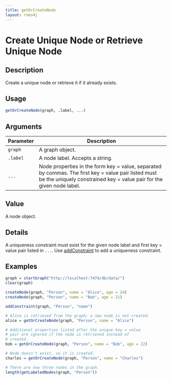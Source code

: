 ```yaml
---
title: getOrCreateNode
layout: rneo4j
---
```


# Create Unique Node or Retrieve Unique Node

## Description

Create a unique node or retrieve it if it already exists.

## Usage

```r
getOrCreateNode(graph, .label, ...)
```

## Arguments

| Parameter | Description     |
| --------- | --------------- |
| `graph`   | A graph object. |
| `.label`   | A node label. Accepts a string. |
| `...`     | Node properties in the form key = value, separated by commas. The first key = value pair listed must be the uniquely constrained key = value pair for the given node label. |

## Value

A node object.

## Details

A uniqueness constraint must exist for the given node label and first key = value pair listed in `...`. Use [addConstraint](add-constraint.html) to add a uniqueness constraint.

## Examples

```r
graph = startGraph("http://localhost:7474/db/data/")
clear(graph)

createNode(graph, "Person", name = "Alice", age = 24)
createNode(graph, "Person", name = "Bob", age = 21)

addConstraint(graph, "Person", "name")

# Alice is retrieved from the graph; a new node is not created.
alice = getOrCreateNode(graph, "Person", name = "Alice")

# Additional properties listed after the unique key = value 
# pair are ignored if the node is retrieved instead of
# created.
bob = getOrCreateNode(graph, "Person", name = "Bob", age = 22)

# Node doesn't exist, so it is created.
charles = getOrCreateNode(graph, "Person", name = "Charles")

# There are now three nodes in the graph.
length(getLabeledNodes(graph, "Person"))
```

